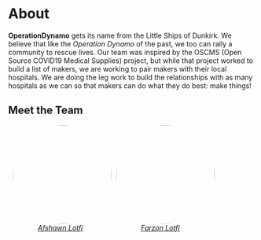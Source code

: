 # About

**OperationDynamo** gets its name from the Little Ships of Dunkirk. We believe that like the _Operation Dynamo_ of the past, we too can rally a community to rescue lives. Our team was inspired by the OSCMS (Open Source COVID19 Medical Supplies) project, but while that project worked to build a list of makers, we are working to pair makers with their local hospitals. We are doing the leg work to build the relationships with as many hospitals as we can so that makers can do what they do best: make things!

## Meet the Team

<div style="display: flex;flex-wrap: wrap;">
 <div style="margin-left : 10px;">
   <img style="border-radius: 50%;" src="https://i.imgur.com/dImcPte.jpg" width="200" height="200" />
   <br>
   <em style="margin-left: 50px;"><a href="https://afshawn.org">Afshawn Lotfi</a></em>
 </div>

 <div style="margin-left : 10px;">
  <img style="border-radius: 50%;" src="https://i.imgur.com/QINflE6.jpg" width="200" height="200" /> 
   <br>
   <em style="margin-left: 50px;"><a href="https://farzon.org">Farzon Lotfi</a></em>
 </div>
</div>
